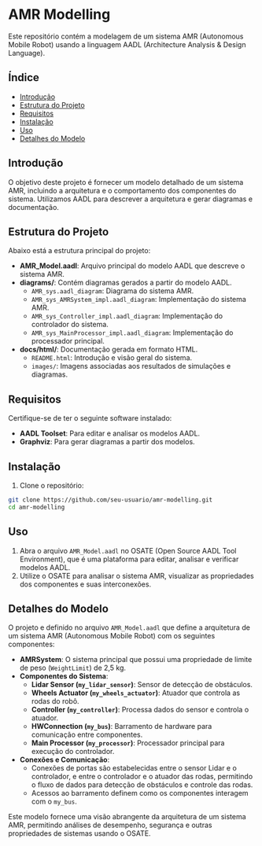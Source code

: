 # AMR Modelling

Este repositório contém a modelagem de um sistema AMR (Autonomous Mobile Robot) usando a linguagem AADL (Architecture Analysis & Design Language).

## Índice

- [Introdução](#introdução)
- [Estrutura do Projeto](#estrutura-do-projeto)
- [Requisitos](#requisitos)
- [Instalação](#instalação)
- [Uso](#uso)
- [Detalhes do Modelo](#Detalhes-do-modelo)

## Introdução

O objetivo deste projeto é fornecer um modelo detalhado de um sistema AMR, incluindo a arquitetura e o comportamento dos componentes do sistema. Utilizamos AADL para descrever a arquitetura e gerar diagramas e documentação.

## Estrutura do Projeto

Abaixo está a estrutura principal do projeto:

- **AMR_Model.aadl**: Arquivo principal do modelo AADL que descreve o sistema AMR.
- **diagrams/**: Contém diagramas gerados a partir do modelo AADL.
  - `AMR_sys.aadl_diagram`: Diagrama do sistema AMR.
  - `AMR_sys_AMRSystem_impl.aadl_diagram`: Implementação do sistema AMR.
  - `AMR_sys_Controller_impl.aadl_diagram`: Implementação do controlador do sistema.
  - `AMR_sys_MainProcessor_impl.aadl_diagram`: Implementação do processador principal.
- **docs/html/**: Documentação gerada em formato HTML.
  - `README.html`: Introdução e visão geral do sistema.
  - `images/`: Imagens associadas aos resultados de simulações e diagramas.

## Requisitos

Certifique-se de ter o seguinte software instalado:

- **AADL Toolset**: Para editar e analisar os modelos AADL.
- **Graphviz**: Para gerar diagramas a partir dos modelos.

## Instalação

1. Clone o repositório:

```bash
git clone https://github.com/seu-usuario/amr-modelling.git
cd amr-modelling
```

## Uso

1. Abra o arquivo `AMR_Model.aadl` no OSATE (Open Source AADL Tool Environment), que é uma plataforma para editar, analisar e verificar modelos AADL.
2. Utilize o OSATE para analisar o sistema AMR, visualizar as propriedades dos componentes e suas interconexões.

## Detalhes do Modelo

O projeto e definido no arquivo `AMR_Model.aadl` que define a arquitetura de um sistema AMR (Autonomous Mobile Robot) com os seguintes componentes:

- **AMRSystem**: O sistema principal que possui uma propriedade de limite de peso (`WeightLimit`) de 2,5 kg.
- **Componentes do Sistema**:
  - **Lidar Sensor (`my_lidar_sensor`)**: Sensor de detecção de obstáculos.
  - **Wheels Actuator (`my_wheels_actuator`)**: Atuador que controla as rodas do robô.
  - **Controller (`my_controller`)**: Processa dados do sensor e controla o atuador.
  - **HWConnection (`my_bus`)**: Barramento de hardware para comunicação entre componentes.
  - **Main Processor (`my_processor`)**: Processador principal para execução do controlador.
- **Conexões e Comunicação**:
  - Conexões de portas são estabelecidas entre o sensor Lidar e o controlador, e entre o controlador e o atuador das rodas, permitindo o fluxo de dados para detecção de obstáculos e controle das rodas.
  - Acessos ao barramento definem como os componentes interagem com o `my_bus`.

Este modelo fornece uma visão abrangente da arquitetura de um sistema AMR, permitindo análises de desempenho, segurança e outras propriedades de sistemas usando o OSATE.
